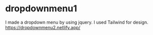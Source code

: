 # dropdownmenu1

I made a dropdown menu by using jquery.
I used Tailwind for design.
https://dropdownmenu2.netlify.app/
